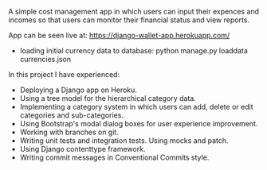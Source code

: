 A simple cost management app in which users can input their expences and incomes so that users can monitor their financial status and view reports.

App can be seen live at: https://django-wallet-app.herokuapp.com/

* loading initial currency data to database:
    python manage.py loaddata currencies.json

In this project I have experienced:
* Deploying a Django app on Heroku.
* Using a tree model for the hierarchical category data.
* Implementing a category system in which users can add, delete or edit categories and sub-categories.
* Using Bootstrap's modal dialog boxes for user experience improvement.
* Working with branches on git.
* Writing unit tests and integration tests. Using mocks and patch.
* Using Django contenttype framework.
* Writing commit messages in Conventional Commits style.